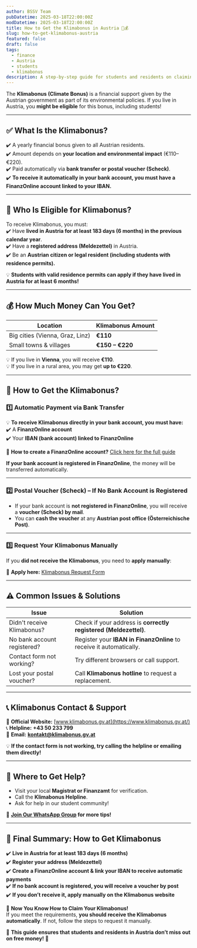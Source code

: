 ```yaml
---
author: BSSV Team
pubDatetime: 2025-03-18T22:00:00Z
modDatetime: 2025-03-18T22:00:00Z
title: How to Get the Klimabonus in Austria 🌱💰
slug: how-to-get-klimabonus-austria
featured: false
draft: false
tags:
  - finance
  - Austria
  - students
  - klimabonus
description: A step-by-step guide for students and residents on claiming the Klimabonus in Austria, including eligibility, common issues, and how to link your bank account through FinanzOnline.
---
```


The **Klimabonus (Climate Bonus)** is a financial support given by the Austrian government as part of its environmental policies. If you live in Austria, you **might be eligible** for this bonus, including students!  

---

## ✅ **What Is the Klimabonus?**  
✔️ A yearly financial bonus given to all Austrian residents.  
✔️ Amount depends on **your location and environmental impact** (€110–€220).  
✔️ Paid automatically via **bank transfer or postal voucher (Scheck)**.  
✔️ **To receive it automatically in your bank account, you must have a FinanzOnline account linked to your IBAN.**  

---

## 🎯 **Who Is Eligible for Klimabonus?**  

To receive Klimabonus, you must:  
✔️ Have **lived in Austria for at least 183 days (6 months) in the previous calendar year**.  
✔️ Have a **registered address (Meldezettel)** in Austria.  
✔️ Be an **Austrian citizen or legal resident (including students with residence permits).**  

💡 **Students with valid residence permits can apply if they have lived in Austria for at least 6 months!**  

---

## 💰 **How Much Money Can You Get?**  

| Location | Klimabonus Amount |
|----------|------------------|
| Big cities (Vienna, Graz, Linz) | **€110** |
| Small towns & villages | **€150 – €220** |

💡 If you live in **Vienna**, you will receive **€110**.  
💡 If you live in a rural area, you may get **up to €220**.  

---

## 📌 **How to Get the Klimabonus?**  

### 1️⃣ **Automatic Payment via Bank Transfer**  
💡 **To receive Klimabonus directly in your bank account, you must have:**  
✔️ A **FinanzOnline account**  
✔️ Your **IBAN (bank account) linked to FinanzOnline**  

🔗 **How to create a FinanzOnline account?** [Click here for the full guide](https://www.finanzonline.bmf.gv.at/fon/)  

**If your bank account is registered in FinanzOnline**, the money will be transferred automatically.  

---

### 2️⃣ **Postal Voucher (Scheck) – If No Bank Account is Registered**  
- If your bank account is **not registered in FinanzOnline**, you will receive a **voucher (Scheck) by mail**.  
- You can **cash the voucher** at any **Austrian post office (Österreichische Post)**.  

---

### 3️⃣ **Request Your Klimabonus Manually**  
If you **did not receive the Klimabonus**, you need to **apply manually**:  

🔗 **Apply here:** [Klimabonus Request Form](https://www.klimabonus.gv.at/)  

---

## ⚠️ **Common Issues & Solutions**  

| Issue  | Solution |
|--------|----------|
| Didn't receive Klimabonus?  | Check if your address is **correctly registered (Meldezettel)**. |
| No bank account registered?  | Register your **IBAN in FinanzOnline** to receive it automatically. |
| Contact form not working?  | Try different browsers or call support. |
| Lost your postal voucher?  | Call **Klimabonus hotline** to request a replacement. |

---

## 📞 **Klimabonus Contact & Support**  

📍 **Official Website:** [www.klimabonus.gv.at](https://www.klimabonus.gv.at/)  
📞 **Helpline:** **+43 50 233 799**  
📧 **Email:** **kontakt@klimabonus.gv.at**  

💡 **If the contact form is not working, try calling the helpline or emailing them directly!**  

---

## 📍 **Where to Get Help?**  
- Visit your local **Magistrat or Finanzamt** for verification.  
- Call the **Klimabonus Helpline**.  
- Ask for help in our student community!  

📢 **[Join Our WhatsApp Group](https://chat.whatsapp.com/LmVZz7wgJAd8Y95HYY2reQ) for more tips!**  

---

## 🔗 **Final Summary: How to Get Klimabonus**  
✔️ **Live in Austria for at least 183 days (6 months)**  
✔️ **Register your address (Meldezettel)**  
✔️ **Create a FinanzOnline account & link your IBAN to receive automatic payments**  
✔️ **If no bank account is registered, you will receive a voucher by post**  
✔️ **If you don’t receive it, apply manually on the Klimabonus website**  

🎉 **Now You Know How to Claim Your Klimabonus!**  
If you meet the requirements, **you should receive the Klimabonus automatically**. If not, follow the steps to request it manually.  

🚀 **This guide ensures that students and residents in Austria don’t miss out on free money!** 🚀  